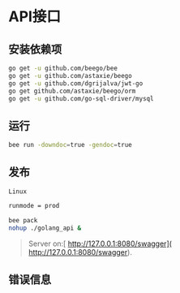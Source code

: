 
# API接口

## 安装依赖项

```bash
go get -u github.com/beego/bee
go get -u github.com/astaxie/beego
go get -u github.com/dgrijalva/jwt-go
go get github.com/astaxie/beego/orm
go get -u github.com/go-sql-driver/mysql
```

## 运行


```bash
bee run -downdoc=true -gendoc=true
```

## 发布

`Linux`

```bash
runmode = prod

bee pack
nohup ./golang_api &
```

> Server on:[ http://127.0.0.1:8080/swagger]( http://127.0.0.1:8080/swagger).

## 错误信息

